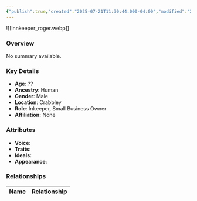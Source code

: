 ```yaml
---
{"publish":true,"created":"2025-07-21T11:30:44.000-04:00","modified":"2025-07-25T11:36:53.000-04:00","cssclasses":""}
---
```



![[innkeeper_roger.webp]]

### Overview
No summary available.

### Key Details
- **Age**: ??
- **Ancestry**: Human
- **Gender**: Male
- **Location**: Crabbley
- **Role**: Inkeeper, Small Business Owner
- **Affiliation:** None

### Attributes
- **Voice**: 
- **Traits**: 
- **Ideals:** 
- **Appearance**:

### Relationships

| Name  | Relationship |
| ----- | ------------ |
